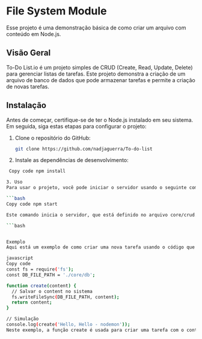 # File System Module 
Esse projeto é uma demonstração básica de como criar um arquivo com conteúdo em Node.js.


## Visão Geral

To-Do List.io é um projeto simples de CRUD (Create, Read, Update, Delete) para gerenciar listas de tarefas. Este projeto demonstra a criação de um arquivo de banco de dados que pode armazenar tarefas e permite a criação de novas tarefas.

## Instalação

Antes de começar, certifique-se de ter o Node.js instalado em seu sistema. Em seguida, siga estas etapas para configurar o projeto:

1. Clone o repositório do GitHub:

   ```bash
   git clone https://github.com/nadjaguerra/To-do-list

2. Instale as dependências de desenvolvimento:

```bash
 Copy code npm install

3. Uso
Para usar o projeto, você pode iniciar o servidor usando o seguinte comando:

```bash
Copy code npm start

Este comando inicia o servidor, que está definido no arquivo core/crud.js.

```bash


Exemplo
Aqui está um exemplo de como criar uma nova tarefa usando o código que você forneceu:

javascript
Copy code
const fs = require('fs');
const DB_FILE_PATH = './core/db';

function create(content) {
  // Salvar o content no sistema
  fs.writeFileSync(DB_FILE_PATH, content);
  return content;
}

// Simulação
console.log(create('Hello, Hello - nodemon'));
Neste exemplo, a função create é usada para criar uma tarefa com o conteúdo "Hello, Hello - nodemon" e armazená-la no arquivo de banco de dados especificado em DB_FILE_PATH.






